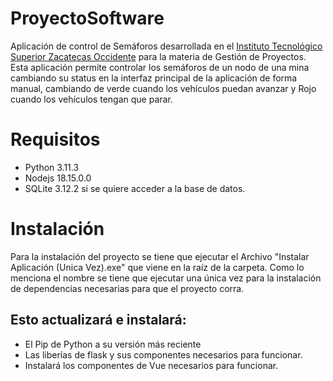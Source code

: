 # ProyectoSoftware
 
 Aplicación de control de Semáforos desarrollada en el [Instituto Tecnológico Superior Zacatecas Occidente](http://itszo.mx/) para la materia de Gestión de Proyectos. 
Esta aplicación permite controlar los semáforos de un nodo de una mina cambiando su status en la interfaz principal de la aplicación de forma manual, cambiando de verde cuando los vehículos puedan avanzar y Rojo cuando los vehículos tengan que parar.

# Requisitos
- Python 3.11.3
- Nodejs 18.15.0.0
- SQLite 3.12.2 si se quiere acceder a la base de datos.

# Instalación
Para la instalación del proyecto se tiene que ejecutar el Archivo "Instalar Aplicación (Unica Vez).exe" que viene en la raíz de la carpeta.
Como lo menciona el nombre se tiene que ejecutar una única vez para la instalación de dependencias necesarias para que el proyecto corra.

## Esto actualizará e instalará:
 - El Pip de Python a su versión más reciente
 - Las liberías de flask y sus componentes necesarios para funcionar.
 - Instalará los componentes de Vue necesarios para funcionar. 
 
 
